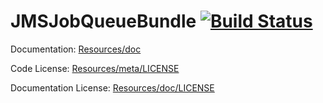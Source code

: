 JMSJobQueueBundle [![Build Status](https://secure.travis-ci.org/schmittjoh/JMSJobQueueBundle.png?branch=master)](http://travis-ci.org/schmittjoh/JMSJobQueueBundle)
=================



Documentation:
[Resources/doc](http://jmsyst.com/bundles/JMSJobQueueBundle)

Code License:
[Resources/meta/LICENSE](https://github.com/schmittjoh/JMSJobQueueBundle/blob/master/Resources/meta/LICENSE)

Documentation License:
[Resources/doc/LICENSE](https://github.com/schmittjoh/JMSJobQueueBundle/blob/master/Resources/doc/LICENSE)
